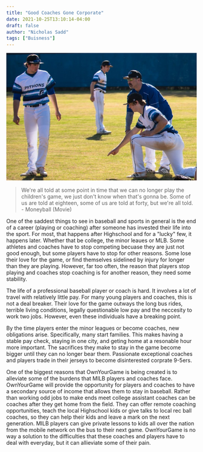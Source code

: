```yaml
---
title: "Good Coaches Gone Corporate"
date: 2021-10-25T13:10:14-04:00
draft: false
author: "Nicholas Sadd"
tags: ["Buisness"]
---
```

![Paideia Pythons](./images/Friedman.jpeg)
>We're all told at some point in time that we can no longer play the children's game, we just don't know when that's gonna be. 
Some of us are told at eighteen, some of us are told at forty, but we're all told. - Moneyball (Movie)

One of the saddest things to see in baseball and sports in general is the end of a career (playing or coaching) after someone has invested their life into the sport. For most, that happens after Highschool and for a "lucky" few, it happens later. Whether that be college, the minor leaues or MLB. Some athletes and coaches have to stop competing becuase they are just not good enough, but some players have to stop for other reasons. Some lose their love for the game, or find themselves sidelined by injury for longer than they are playing. However, far too often, the reason that players stop playing and coaches stop coaching is for another reason, they need some stability. 

The life of a professional baseball player or coach is hard. It involves a lot of travel with relatively little pay. For many young players and coaches, this is not a deal breaker. Their love for the game outways the long bus rides, terrible living conditions, legally questionable low pay and the neccesity to work two jobs. However, even these individuals have a breaking point.

By the time players enter the minor leagues or become coaches, new obligations arise. Specifically, many start families. This makes having a stable pay check, staying in one city, and geting home at a resonable hour more important. The sacrifices they make to stay in the game become bigger until they can no longer bear them. Passionate exceptional coaches and players trade in their jerseys to become disinterested corprate 9-5ers.

One of the biggest reasons that OwnYourGame is being created is to alleviate some of the burdens that MILB players and coaches face. OwnYourGame will provide the opportunity for players and coaches to have a secondary source of income that allows them to stay in baseball. Rather than working odd jobs to make ends meet college assistant coaches can be coaches after they get home from the field. They can offer remote coaching opportunities, teach the local Highschool kids or give talks to local rec ball coaches, so they can help their kids and leave a mark on the next generation. MILB players can give private lessons to kids all over the nation from the mobile network on the bus to their next game. OwnYourGame is no way a solution to the difficulties that these coaches and players have to deal with everyday, but it can allieviate some of their pain. 

